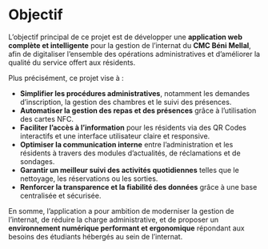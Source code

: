 # Objectif

L’objectif principal de ce projet est de développer une **application web complète et intelligente** pour la gestion de l’internat du **CMC Béni Mellal**, afin de digitaliser l’ensemble des opérations administratives et d’améliorer la qualité du service offert aux résidents.

Plus précisément, ce projet vise à :  

- **Simplifier les procédures administratives**, notamment les demandes d’inscription, la gestion des chambres et le suivi des présences.  
- **Automatiser la gestion des repas et des présences** grâce à l’utilisation des cartes NFC.  
- **Faciliter l’accès à l’information** pour les résidents via des QR Codes interactifs et une interface utilisateur claire et responsive.  
- **Optimiser la communication interne** entre l’administration et les résidents à travers des modules d’actualités, de réclamations et de sondages.  
- **Garantir un meilleur suivi des activités quotidiennes** telles que le nettoyage, les réservations ou les sorties.  
- **Renforcer la transparence et la fiabilité des données** grâce à une base centralisée et sécurisée.  

En somme, l’application a pour ambition de moderniser la gestion de l’internat, de réduire la charge administrative, et de proposer un **environnement numérique performant et ergonomique** répondant aux besoins des étudiants hébergés au sein de l’internat.
